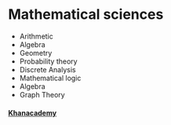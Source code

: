 # Mathematical sciences
- Arithmetic
- Algebra
- Geometry
- Probability theory
- Discrete Analysis
- Mathematical logic
- Algebra
- Graph Theory

#### [Khanacademy](https://en.khanacademy.org/profile/kaid_1119124483234727248154955/courses)
